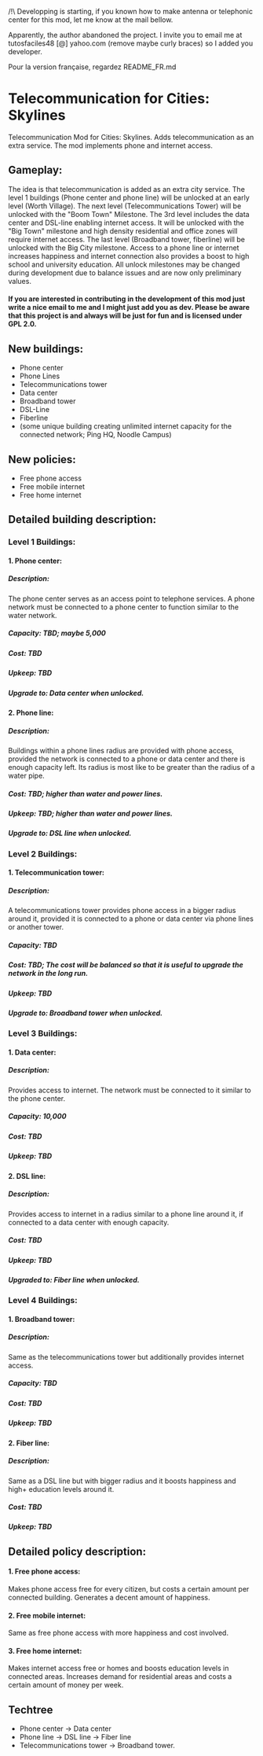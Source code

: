 /!\ Developping is starting, if you known how to make antenna or telephonic center for this mod, let me know at the mail bellow.

Apparently, the author abandoned the project. I invite you to email me at tutosfaciles48 [@] yahoo.com (remove maybe curly braces) so I added you developer.

Pour la version française, regardez README_FR.md

# Telecommunication for Cities: Skylines
Telecommunication Mod for Cities: Skylines. Adds telecommunication as an extra service. The mod implements phone and internet access.

## Gameplay:

The idea is that telecommunication is added as an extra city service. The level 1 buildings (Phone center and phone line) will be unlocked at an early level (Worth Village). The next level (Telecommunications Tower) will be unlocked with the "Boom Town" Milestone. The 3rd level includes the data center and DSL-line enabling internet access. It will be unlocked with the "Big Town" milestone and high density residential and office zones will require internet access. The last level (Broadband tower, fiberline) will be unlocked with the Big City milestone.
Access to a phone line or internet increases happiness and internet connection also provides a boost to high school and university education. 
All unlock milestones may be changed during development due to balance issues and are now only preliminary values.

#### If you are interested in contributing in the development of this mod just write a nice email to me and I might just add you as dev. Please be aware that this project is and always will be just for fun and is licensed under GPL 2.0.

## New buildings:
- Phone center
- Phone Lines
- Telecommunications tower
- Data center
- Broadband tower
- DSL-Line
- Fiberline
- (some unique building creating unlimited internet capacity for the connected network; Ping HQ, Noodle Campus)

## New policies:
- Free phone access
- Free mobile internet
- Free home internet

## Detailed building description:

### Level 1 Buildings:
#### 1. Phone center:
##### Description: 
The phone center serves as an access point to telephone services. A phone network must be connected to a phone center to function similar to the water network.
##### Capacity: TBD; maybe 5,000
##### Cost: TBD
##### Upkeep: TBD
##### Upgrade to: Data center when unlocked.

#### 2. Phone line:
##### Description: 
Buildings within a phone lines radius are provided with phone access, provided the network is connected to a phone or data center and there is enough capacity left. Its radius is most like to be greater than the radius of a water pipe.
##### Cost: TBD; higher than water and power lines.
##### Upkeep: TBD; higher than water and power lines.
##### Upgrade to: DSL line when unlocked.

### Level 2 Buildings:
#### 1. Telecommunication tower:
##### Description: 
A telecommunications tower provides phone access in a bigger radius around it, provided it is connected to a phone or data center via phone lines or another tower. 
##### Capacity: TBD
##### Cost: TBD; The cost will be balanced so that it is useful to upgrade the network in the long run.
##### Upkeep: TBD
##### Upgrade to: Broadband tower when unlocked.

### Level 3 Buildings:
#### 1. Data center:
##### Description: 
Provides access to internet. The network must be connected to it similar to the phone center.
##### Capacity: 10,000
##### Cost: TBD
##### Upkeep: TBD

#### 2. DSL line:
##### Description: 
Provides access to internet in a radius similar to a phone line around it, if connected to a data center with enough capacity.
##### Cost: TBD
##### Upkeep: TBD
##### Upgraded to: Fiber line when unlocked.

### Level 4 Buildings:
#### 1. Broadband tower:
##### Description: 
Same as the telecommunications tower but additionally provides internet access.
##### Capacity: TBD
##### Cost: TBD
##### Upkeep: TBD

#### 2. Fiber line:
##### Description: 
Same as a DSL line but with bigger radius and it boosts happiness and high+ education levels around it.
##### Cost: TBD
##### Upkeep: TBD

## Detailed policy description:
#### 1. Free phone access: 
Makes phone access free for every citizen, but costs a certain amount per connected building. Generates a decent amount of happiness.
#### 2. Free mobile internet: 
Same as free phone access with more happiness and cost involved.
#### 3. Free home internet: 
Makes internet access free or homes and boosts education levels in connected areas. Increases demand for residential areas and costs a certain amount of money per week.

## Techtree
- Phone center -> Data center
- Phone line -> DSL line -> Fiber line
- Telecommunications tower -> Broadband tower.
